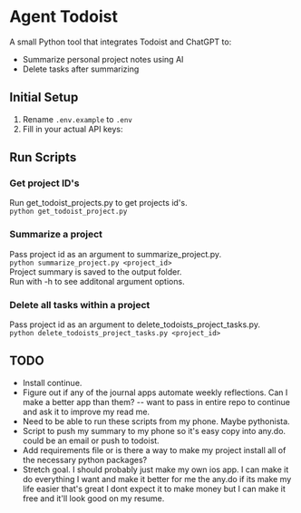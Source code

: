 # Agent Todoist

A small Python tool that integrates Todoist and ChatGPT to:
- Summarize personal project notes using AI
- Delete tasks after summarizing

## Initial Setup
1. Rename `.env.example` to `.env`
2. Fill in your actual API keys:

## Run Scripts

### Get project ID's
Run get_todoist_projects.py to get projects id's.<br>
`python get_todoist_project.py`

### Summarize a project
Pass project id as an argument to summarize_project.py.<br>
`python summarize_project.py <project_id>`<br>
Project summary is saved to the output folder.<br>
Run with -h to see additonal argument options.

### Delete all tasks within a project
Pass project id as an argument to delete_todoists_project_tasks.py.<br>
`python delete_todoists_project_tasks.py <project_id>`<br>

## TODO 
- Install continue.
- Figure out if any of the journal apps automate weekly reflections. Can I make a better app than them?
-- want to pass in entire repo to continue and ask it to improve my read me.
- Need to be able to run these scripts from my phone. Maybe pythonista.
- Script to push my summary to my phone so it's easy copy into any.do. could be an email or push to todoist.
- Add requirements file or is there a way to make my project install all of the necessary python packages?
- Stretch goal. I should probably just make my own ios app. I can make it do everything I want and make it better for me the any.do
  if its make my life easier that's great I dont expect it to make money but I can make it free and it'll look good on my resume.




